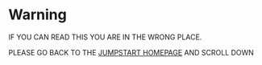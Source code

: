 # Warning

IF YOU CAN READ THIS YOU ARE IN THE WRONG PLACE.

PLEASE GO BACK TO THE [JUMPSTART HOMEPAGE](../README.md) AND SCROLL DOWN
